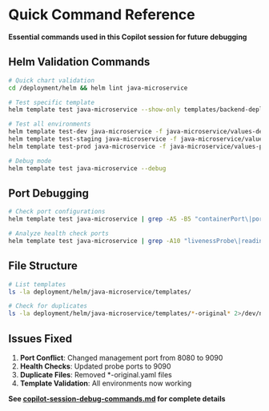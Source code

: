 # Quick Command Reference

**Essential commands used in this Copilot session for future debugging**

## Helm Validation Commands
```bash
# Quick chart validation
cd /deployment/helm && helm lint java-microservice

# Test specific template
helm template test java-microservice --show-only templates/backend-deployment.yaml

# Test all environments
helm template test-dev java-microservice -f java-microservice/values-dev.yaml
helm template test-staging java-microservice -f java-microservice/values-staging.yaml  
helm template test-prod java-microservice -f java-microservice/values-prod.yaml

# Debug mode
helm template test java-microservice --debug
```

## Port Debugging
```bash
# Check port configurations
helm template test java-microservice | grep -A5 -B5 "containerPort\|port:"

# Analyze health check ports  
helm template test java-microservice | grep -A10 "livenessProbe\|readinessProbe"
```

## File Structure
```bash
# List templates
ls -la deployment/helm/java-microservice/templates/

# Check for duplicates
ls -la deployment/helm/java-microservice/templates/*-original* 2>/dev/null || echo "Clean"
```

## Issues Fixed
1. **Port Conflict**: Changed management port from 8080 to 9090
2. **Health Checks**: Updated probe ports to 9090  
3. **Duplicate Files**: Removed *-original.yaml files
4. **Template Validation**: All environments now working

**See [copilot-session-debug-commands.md](copilot-session-debug-commands.md) for complete details**